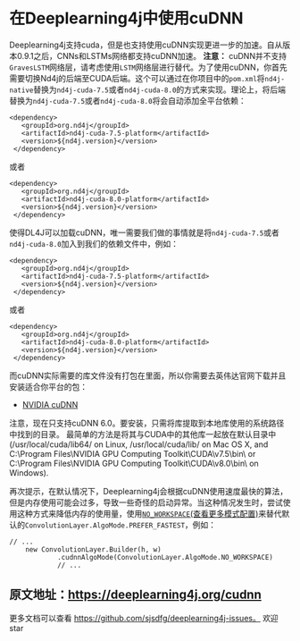 # 在Deeplearning4j中使用cuDNN
Deeplearning4j支持cuda，但是也支持使用cuDNN实现更进一步的加速。自从版本0.9.1之后，CNNs和LSTMs网络都支持cuDNN加速。
**注意：** cuDNN并不支持`GravesLSTM`网络层，请考虑使用`LSTM`网络层进行替代。为了使用cuDNN，你首先需要切换Nd4j的后端至CUDA后端。这个可以通过在你项目中的`pom.xml`将`nd4j-native`替换为`nd4j-cuda-7.5`或者`nd4j-cuda-8.0`的方式来实现。理论上，将后端替换为`nd4j-cuda-7.5`或者`nd4j-cuda-8.0`将会自动添加全平台依赖：
```
<dependency>
   <groupId>org.nd4j</groupId>
   <artifactId>nd4j-cuda-7.5-platform</artifactId>
   <version>${nd4j.version}</version>
 </dependency>
```
或者
```
<dependency>
   <groupId>org.nd4j</groupId>
   <artifactId>nd4j-cuda-8.0-platform</artifactId>
   <version>${nd4j.version}</version>
 </dependency>
```

使得DL4J可以加载cuDNN，唯一需要我们做的事情就是将`nd4j-cuda-7.5`或者`nd4j-cuda-8.0`加入到我们的依赖文件中，例如：
```
<dependency>
   <groupId>org.nd4j</groupId>
   <artifactId>nd4j-cuda-7.5-platform</artifactId>
   <version>${nd4j.version}</version>
 </dependency>
```
或者
```
<dependency>
   <groupId>org.nd4j</groupId>
   <artifactId>nd4j-cuda-8.0-platform</artifactId>
   <version>${nd4j.version}</version>
 </dependency>
```

而cuDNN实际需要的库文件没有打包在里面，所以你需要去英伟达官网下载并且安装适合你平台的包：

 - [NVIDIA cuDNN][1]

注意，现在只支持cuDNN 6.0。要安装，只需将库提取到本地库使用的系统路径中找到的目录。 最简单的方法是将其与CUDA中的其他库一起放在默认目录中(/usr/local/cuda/lib64/ on Linux, /usr/local/cuda/lib/ on Mac OS X, and C:\Program Files\NVIDIA GPU Computing Toolkit\CUDA\v7.5\bin\ or C:\Program Files\NVIDIA GPU Computing Toolkit\CUDA\v8.0\bin\ on Windows).

再次提示，在默认情况下，Deeplearning4j会根据cuDNN使用速度最快的算法，但是内存使用可能会过多，导致一些奇怪的启动异常。当这种情况发生时，尝试使用这种方式来降低内存的使用量，使用[`NO_WORKSPACE`(查看更多模式配置)][2]来替代默认的`ConvolutionLayer.AlgoMode.PREFER_FASTEST`，例如：
```
// ...
    new ConvolutionLayer.Builder(h, w)
            .cudnnAlgoMode(ConvolutionLayer.AlgoMode.NO_WORKSPACE)
            // ...
```

原文地址：https://deeplearning4j.org/cudnn
-----
更多文档可以查看 https://github.com/sjsdfg/deeplearning4j-issues。
欢迎star

 


  [1]: https://developer.nvidia.com/cudnn
  [2]: https://deeplearning4j.org/doc/org/deeplearning4j/nn/conf/layers/ConvolutionLayer.Builder.html#cudnnAlgoMode-org.deeplearning4j.nn.conf.layers.ConvolutionLayer.AlgoMode-
